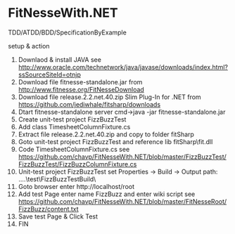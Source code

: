 FitNesseWith.NET
================

TDD/ATDD/BDD/SpecificationByExample

setup & action

1. Downlaod & install JAVA see http://www.oracle.com/technetwork/java/javase/downloads/index.html?ssSourceSiteId=otnjp
2. Download file fitnesse-standalone.jar from http://www.fitnesse.org/FitNesseDownload
3. Download file release.2.2.net.40.zip Slim Plug-In for .NET from https://github.com/jediwhale/fitsharp/downloads
4. Dtart fitnesse-standalone server cmd->java -jar fitnesse-standalone.jar
5. Create unit-test project FizzBuzzTest
6. Add class TimesheetColumnFixture.cs 
7. Extract file release.2.2.net.40.zip and copy to folder fitSharp
8. Goto unit-test project FizzBuzzTest and reference lib fitSharp\fit.dll
9. Code TimesheetColumnFixture.cs see https://github.com/chavp/FitNesseWith.NET/blob/master/FizzBuzzTest/FizzBuzzTest/FizzBuzzColumnFixture.cs
10. Unit-test project FizzBuzzTest set Properties -> Build -> Output path: ..\..\test\FizzBuzzTestBuild\
11. Goto browser enter http://localhost/root
12. Add test Page enter name FizzBuzz and enter wiki script see https://github.com/chavp/FitNesseWith.NET/blob/master/FitNesseRoot/FizzBuzz/content.txt
13. Save test Page & Click Test
14. FIN
